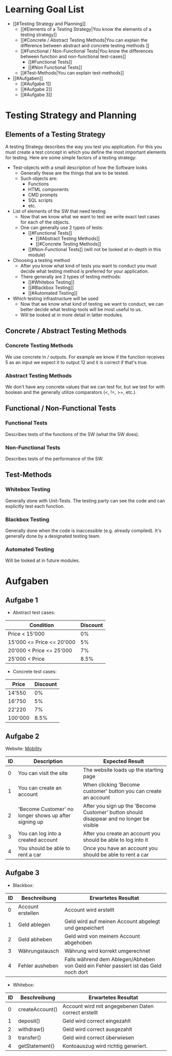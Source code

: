 # Learning Goal List
- [[#Testing Strategy and Planning]]
	- [[#Elements of a Testing Strategy|You know the elements of a testing strategy]]
	- [[#Concrete / Abstract Testing Methods|You can explain the difference between abstract and concrete testing methods ]]
	- [[#Functional / Non-Functional Tests|You know the differences between function and non-functional test-cases]]
		- [[#Functional Tests]]
		- [[#Non Functional Tests]]
	- [[#Test-Methods|You can explain test-methods]]
- [[#Aufgaben]]
	- [[#Aufgabe 1]]
	- [[#Aufgabe 2]]
	- [[#Aufgabe 3]]


# Testing Strategy and Planning
## Elements of a Testing Strategy
A testing Strategy describes the way you test you application. For this you must create a test concept in which you define the most important elements for testing. Here are some simple factors of a testing strategy:
- Test-objects with a small description of how the Software looks
	- Generally these are the things that are to be tested.
	- Such objects are:
		- Functions
		- HTML components
		- CMD prompts
		- SQL scripts
		- etc.
- List of elements of the SW that need testing
	- Now that we know what we want to test we write exact test cases for each of the objects.
	- One can generally use 2 types of tests:
		- [[#Functional Tests]]
			- [[#Abstract Testing Methods]]
			- [[#Concrete Testing Methods]]
		- [[#Non-Functional Tests]] (will not be looked at in-depth in this module)
- Choosing a testing method
	- After you know what kind of tests you want to conduct you must decide what testing method is preferred for your application.
	- There generally are 2 types of testing methods:
		- [[#Whitebox Testing]]
		- [[#Blackbox Testing]]
		- [[#Automated Testing]]
- Which testing infrastructure will be used
	- Now that we know what kind of testing we want to conduct, we can better decide what testing-tools will be most useful to us.
	- Will be looked at in more detail in latter modules.

## Concrete / Abstract Testing Methods
### Concrete Testing Methods
We use concrete in / outputs. For example we know if the function receives 5 as an input we expect it to output 12 and it is correct if that's true.
### Abstract Testing Methods
We don't have any concrete values that we can test for, but we test for with boolean and the generally utilize comparators (<, !=, >=, etc.).

## Functional / Non-Functional Tests
### Functional Tests
Describes tests of the functions of the SW (what the SW does). 
### Non-Functional Tests
Describes tests of the performance of the SW.

## Test-Methods
### Whitebox Testing
Generally done with Unit-Tests. The testing party can see the code and can explicitly test each function. 
### Blackbox Testing
Generally done when the code is inaccessible (e.g. already compiled). It's generally done by a designated testing team. 
### Automated Testing
Will be looked at in future modules.

# Aufgaben
## Aufgabe 1
- Abstract test cases:

| Condition                 | Discount |
| ------------------------- | -------- |
| Price < 15'000            | 0%       |
| 15'000 <= Price <= 20'000 | 5%       |
| 20'000 < Price <= 25'000  | 7%       |
| 25'000 < Price            | 8.5%     |
- Concrete test cases:

| Price   | Discount |
| ------- | -------- |
| 14'550  | 0%       |
| 16'750  | 5%       |
| 22'220  | 7%       |
| 100'000 | 8.5%     |
## Aufgabe 2
Website: [Mobility](https://www.mobility.ch/en/private-customers)

| ID  | Description                                           | Expected Result                                                                          |
| --- | ----------------------------------------------------- | ---------------------------------------------------------------------------------------- |
| 0   | You can visit the site                                | The website loads up the starting page                                                   |
| 1   | You can create an account                             | When clicking 'Become customer' button you can create an account                         |
| 2   | 'Become Customer' no longer shows up after signing up | After you sign up the 'Become Customer' button should disappear and no longer be visible |
| 3   | You can log into a created account                    | After you create an account you should be able to log into it                            |
| 4   | You should be able to rent a car                      | Once you have an account you should be able to rent a car                                |

## Aufgabe 3
- Blackbox:

| ID  | Beschreibung      | Erwartetes Resultat                                                                   |
| --- | ----------------- | ------------------------------------------------------------------------------------- |
| 0   | Account erstellen | Account wird erstellt                                                                 |
| 1   | Geld ablegen      | Geld wird auf meinen Account abgelegt und gespeichert                                 |
| 2   | Geld abheben      | Geld wird von meinem Account abgehoben                                                |
| 3   | Währungstausch    | Währung wird korrekt umgerechnet                                                      |
| 4   | Fehler ausheben   | Falls während dem Ablegen/Abheben von Geld ein Fehler passiert ist das Geld noch dort |

- Whitebox:

| ID  | Beschreibung    | Erwartetes Resultat                                 |
| --- | --------------- | --------------------------------------------------- |
| 0   | createAccount() | Account wird mit angegebenen Daten correct erstellt |
| 1   | deposit()       | Geld wird correct eingezahlt                        |
| 2   | withdraw()      | Geld wird correct ausgezahlt                        |
| 3   | transfer()      | Geld wird correct überwiesen                        |
| 4   | getStatement()  | Kontoauszug wird richtig generiert.                 |
